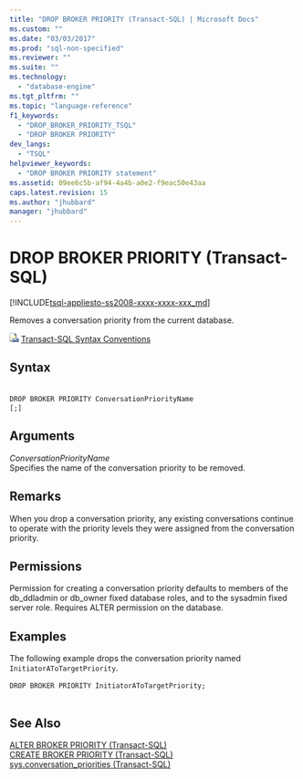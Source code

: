 ```yaml
---
title: "DROP BROKER PRIORITY (Transact-SQL) | Microsoft Docs"
ms.custom: ""
ms.date: "03/03/2017"
ms.prod: "sql-non-specified"
ms.reviewer: ""
ms.suite: ""
ms.technology: 
  - "database-engine"
ms.tgt_pltfrm: ""
ms.topic: "language-reference"
f1_keywords: 
  - "DROP_BROKER_PRIORITY_TSQL"
  - "DROP BROKER PRIORITY"
dev_langs: 
  - "TSQL"
helpviewer_keywords: 
  - "DROP BROKER PRIORITY statement"
ms.assetid: 09ee6c5b-af94-4a4b-a0e2-f9eac50e43aa
caps.latest.revision: 15
ms.author: "jhubbard"
manager: "jhubbard"
---
```

# DROP BROKER PRIORITY (Transact-SQL)
[!INCLUDE[tsql-appliesto-ss2008-xxxx-xxxx-xxx_md](../../database-engine/configure/windows/includes/tsql-appliesto-ss2008-xxxx-xxxx-xxx-md.md)]

  Removes a conversation priority from the current database.  
  
 ![Topic link icon](../../database-engine/configure/windows/media/topic-link.gif "Topic link icon") [Transact-SQL Syntax Conventions](../../t-sql/language-elements/transact-sql-syntax-conventions-transact-sql.md)  
  
## Syntax  
  
```  
  
DROP BROKER PRIORITY ConversationPriorityName  
[;]  
```  
  
## Arguments  
 *ConversationPriorityName*  
 Specifies the name of the conversation priority to be removed.  
  
## Remarks  
 When you drop a conversation priority, any existing conversations continue to operate with the priority levels they were assigned from the conversation priority.  
  
## Permissions  
 Permission for creating a conversation priority defaults to members of the db_ddladmin or db_owner fixed database roles, and to the sysadmin fixed server role. Requires ALTER permission on the database.  
  
## Examples  
 The following example drops the conversation priority named `InitiatorAToTargetPriority`.  
  
```  
DROP BROKER PRIORITY InitiatorAToTargetPriority;  
  
```  
  
## See Also  
 [ALTER BROKER PRIORITY &#40;Transact-SQL&#41;](../../t-sql/statements/alter-broker-priority-transact-sql.md)   
 [CREATE BROKER PRIORITY &#40;Transact-SQL&#41;](../../t-sql/statements/create-broker-priority-transact-sql.md)   
 [sys.conversation_priorities &#40;Transact-SQL&#41;](../../relational-databases/reference/system-catalog-views/sys.conversation-priorities-transact-sql.md)  
  
  